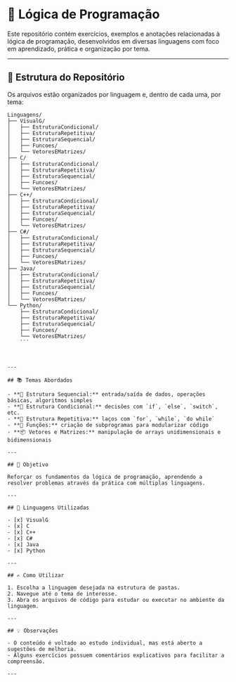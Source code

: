 # 🧠 Lógica de Programação

Este repositório contém exercícios, exemplos e anotações relacionadas à lógica de programação, desenvolvidos em diversas linguagens com foco em aprendizado, prática e organização por tema.

---

## 📁 Estrutura do Repositório

Os arquivos estão organizados por linguagem e, dentro de cada uma, por tema:

```
Linguagens/
├── VisualG/
│   ├── EstruturaCondicional/
│   ├── EstruturaRepetitiva/
│   ├── EstruturaSequencial/
│   ├── Funcoes/
│   └── VetoresEMatrizes/
├── C/
│   ├── EstruturaCondicional/
│   ├── EstruturaRepetitiva/
│   ├── EstruturaSequencial/
│   ├── Funcoes/
│   └── VetoresEMatrizes/
├── C++/
│   ├── EstruturaCondicional/
│   ├── EstruturaRepetitiva/
│   ├── EstruturaSequencial/
│   ├── Funcoes/
│   └── VetoresEMatrizes/
├── C#/
│   ├── EstruturaCondicional/
│   ├── EstruturaRepetitiva/
│   ├── EstruturaSequencial/
│   ├── Funcoes/
│   └── VetoresEMatrizes/
├── Java/
│   ├── EstruturaCondicional/
│   ├── EstruturaRepetitiva/
│   ├── EstruturaSequencial/
│   ├── Funcoes/
│   └── VetoresEMatrizes/
└── Python/
    ├── EstruturaCondicional/
    ├── EstruturaRepetitiva/
    ├── EstruturaSequencial/
    ├── Funcoes/
    └── VetoresEMatrizes/
    ```



---

## 📚 Temas Abordados

- **📌 Estrutura Sequencial:** entrada/saída de dados, operações básicas, algoritmos simples
- **🧭 Estrutura Condicional:** decisões com `if`, `else`, `switch`, etc.
- **🔁 Estrutura Repetitiva:** laços com `for`, `while`, `do while`
- **🧮 Funções:** criação de subprogramas para modularizar código
- **📦 Vetores e Matrizes:** manipulação de arrays unidimensionais e bidimensionais

---

## 🎯 Objetivo

Reforçar os fundamentos da lógica de programação, aprendendo a resolver problemas através da prática com múltiplas linguagens.

---

## 🧪 Linguagens Utilizadas

- [x] VisualG
- [x] C
- [x] C++
- [x] C#
- [x] Java
- [x] Python

---

## ✍️ Como Utilizar

1. Escolha a linguagem desejada na estrutura de pastas.
2. Navegue até o tema de interesse.
3. Abra os arquivos de código para estudar ou executar no ambiente da linguagem.

---

## 💡 Observações

- O conteúdo é voltado ao estudo individual, mas está aberto a sugestões de melhoria.
- Alguns exercícios possuem comentários explicativos para facilitar a compreensão.

---


